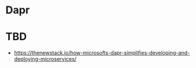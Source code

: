 # Dapr

# TBD

- https://thenewstack.io/how-microsofts-dapr-simplifies-developing-and-deploying-microservices/
